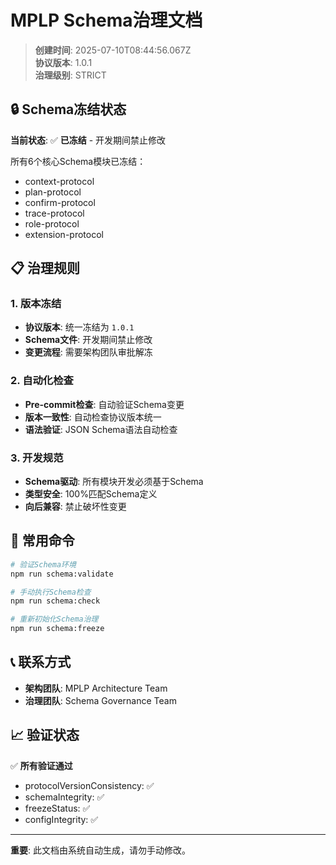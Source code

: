 # MPLP Schema治理文档

> **创建时间**: 2025-07-10T08:44:56.067Z  
> **协议版本**: 1.0.1  
> **治理级别**: STRICT

## 🔒 Schema冻结状态

**当前状态**: ✅ **已冻结** - 开发期间禁止修改

所有6个核心Schema模块已冻结：
- context-protocol
- plan-protocol
- confirm-protocol
- trace-protocol
- role-protocol
- extension-protocol

## 📋 治理规则

### 1. 版本冻结
- **协议版本**: 统一冻结为 `1.0.1`
- **Schema文件**: 开发期间禁止修改
- **变更流程**: 需要架构团队审批解冻

### 2. 自动化检查
- **Pre-commit检查**: 自动验证Schema变更
- **版本一致性**: 自动检查协议版本统一
- **语法验证**: JSON Schema语法自动检查

### 3. 开发规范
- **Schema驱动**: 所有模块开发必须基于Schema
- **类型安全**: 100%匹配Schema定义
- **向后兼容**: 禁止破坏性变更

## 🔧 常用命令

```bash
# 验证Schema环境
npm run schema:validate

# 手动执行Schema检查
npm run schema:check

# 重新初始化Schema治理
npm run schema:freeze
```

## 📞 联系方式

- **架构团队**: MPLP Architecture Team
- **治理团队**: Schema Governance Team

## 📈 验证状态

✅ **所有验证通过**

- protocolVersionConsistency: ✅ 
- schemaIntegrity: ✅ 
- freezeStatus: ✅ 
- configIntegrity: ✅ 

---

**重要**: 此文档由系统自动生成，请勿手动修改。